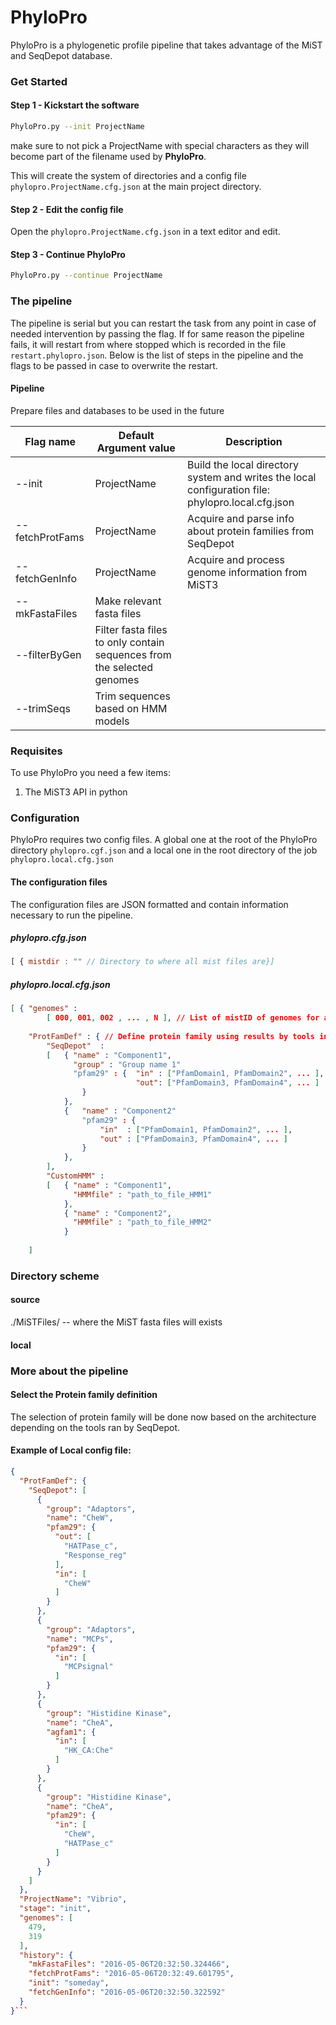 # PhyloPro

PhyloPro is a phylogenetic profile pipeline that takes advantage of the MiST and SeqDepot database.

### Get Started

#### Step 1 - Kickstart the software

``` bash
PhyloPro.py --init ProjectName
```

make sure to not pick a ProjectName with special characters as they will become part of the filename used by **PhyloPro**.

This will create the system of directories and a config file `phylopro.ProjectName.cfg.json` at the main project directory.

#### Step 2 - Edit the config file

Open the `phylopro.ProjectName.cfg.json` in a text editor and edit.

#### Step 3 - Continue PhyloPro

``` bash
PhyloPro.py --continue ProjectName
```




### The pipeline
The pipeline is serial but you can restart the task from any point in case of needed intervention by passing the flag. If for same reason the pipeline fails, it will restart from where stopped which is recorded in the file ```restart.phylopro.json```. Below is the list of steps in the pipeline and the flags to be passed in case to overwrite the restart.

#### Pipeline

Prepare files and databases to be used in the future

| Flag name           | Default Argument value | Description |
|---------------------|--------------| ---------------|
| --init 			  | ProjectName | Build the local directory system and writes the local configuration file: phylopro.local.cfg.json|
| --fetchProtFams     | ProjectName | Acquire and parse info about protein families from SeqDepot |
| --fetchGenInfo      | ProjectName | Acquire and process genome information from MiST3 |
| --mkFastaFiles      | Make relevant fasta files |
| --filterByGen       | Filter fasta files to only contain sequences from the selected genomes |
| --trimSeqs          | Trim sequences based on HMM models |

### Requisites
To use PhyloPro you need a few items:

1. The MiST3 API in python	

### Configuration
PhyloPro requires two config files. A global one at the root of the PhyloPro directory ```phylopro.cgf.json``` and a local one in the root directory of the job ```phylopro.local.cfg.json```

#### The configuration files
The configuration files are JSON formatted and contain information necessary to run the pipeline. 

##### phylopro.cfg.json

``` javascript
[ { mistdir : "" // Directory to where all mist files are}]
```

##### phylopro.local.cfg.json

``` json
[ { "genomes" : 
		[ 000, 001, 002 , ... , N ], // List of mistID of genomes for analysis
	
	"ProtFamDef" : { // Define protein family using results by tools in
		"SeqDepot"	:
		[ 	{ "name" : "Component1",
			  "group" : "Group name 1"
			  "pfam29" : { 	"in" : ["PfamDomain1, PfamDomain2", ... ], 
						 	"out": ["PfamDomain3, PfamDomain4", ... ]
				}
			},
			{	"name" : "Component2"
				"pfam29" : {
					"in"  : ["PfamDomain1, PfamDomain2", ... ], 
					"out" : ["PfamDomain3, PfamDomain4", ... ]
				}
			},
		],
		"CustomHMM" : 
		[	{ "name" : "Component1",
			  "HMMfile" : "path_to_file_HMM1"
			},
			{ "name" : "Component2",
			  "HMMfile" : "path_to_file_HMM2"
			}
		
	]
```


### Directory scheme

#### source

./MiSTFiles/	--			where the MiST fasta files will exists

#### local



### More about the pipeline

#### Select the Protein family definition

The selection of protein family will be done now based on the architecture depending on the tools ran by SeqDepot.


#### Example of Local config file:

``` json
{
  "ProtFamDef": {
    "SeqDepot": [
      {
        "group": "Adaptors", 
        "name": "CheW", 
        "pfam29": {
          "out": [
            "HATPase_c", 
            "Response_reg"
          ], 
          "in": [
            "CheW"
          ]
        }
      }, 
      {
        "group": "Adaptors", 
        "name": "MCPs", 
        "pfam29": {
          "in": [
            "MCPsignal"
          ]
        }
      }, 
      {
        "group": "Histidine Kinase", 
        "name": "CheA", 
        "agfam1": {
          "in": [
            "HK_CA:Che"
          ]
        }
      }, 
      {
        "group": "Histidine Kinase", 
        "name": "CheA", 
        "pfam29": {
          "in": [
            "CheW", 
            "HATPase_c"
          ]
        }
      }
    ]
  }, 
  "ProjectName": "Vibrio", 
  "stage": "init", 
  "genomes": [
    479, 
    319
  ], 
  "history": {
    "mkFastaFiles": "2016-05-06T20:32:50.324466", 
    "fetchProtFams": "2016-05-06T20:32:49.601795", 
    "init": "someday", 
    "fetchGenInfo": "2016-05-06T20:32:50.322592"
  }
}```
